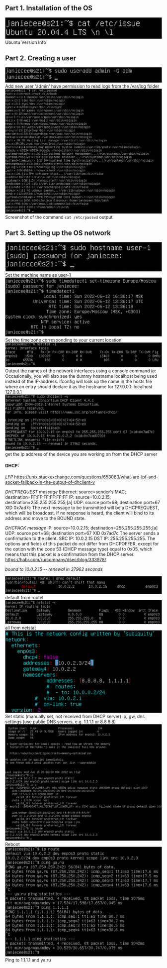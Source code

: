 ## Part 1. Installation of the OS
![p1verUbuntu](../misc/images/p1verUbuntu.png)
Ubuntu Version Info

## Part 2. Creating a user
![p2addUser](../misc/images/p2addUser.png)
Add new user 'admin' have permission to read logs from the /var/log folder
![p2allUser](../misc/images/p2allUser.png)
Screenshot of the command `cat /etc/passwd` output

## Part 3. Setting up the OS network
![p3user1](../misc/images/p3user1.png)
Set the machine name as user-1
![p3timeZone](../misc/images/p3timeZone.png)
Set the time zone corresponding to your current location
![p3namesNet](../misc/images/p3namesNet.png)
Output the names of the network interfaces using a console command
*lo:* Occasionally, you will also see the dummy hostname localhost being used instead of the IP-address. ifconfig will look up the name in the hosts file where an entry should declare it as the hostname for 127.0.0.1:
           localhost     127.0.0.1
![p3ipDevice](../misc/images/p3ipDevice.png)
get the ip address of the device you are working on from the DHCP server
#### DHCP: 
*LFP*
https://unix.stackexchange.com/questions/653063/what-are-lpf-and-socket-fallback-in-the-output-of-dhclient-v

*DHCPREQUEST message*
Ethernet: source=sender's MAC; destination=FF:FF:FF:FF:FF:FF
IP: source=10.0.2.15; destination=255.255.255.255;[a]
UDP: source port=68; destination port=67
XID 0x7ad7c
The next message to be transmitted will be a DHCPREQUEST, which will be broadcast. If no response is heard, the client will bind to its address and move to the BOUND state.


*DHCPACK message*
IP: source=10.0.2.15; destination=255.255.255.255;[a]
UDP: source port=68; destination port=67
XID 0x7ad7c
The server sends a confirmation to the client. SRC IP: 10.0.2.15 DST IP: 255.255.255.255. The options and fields of this packet do not differ from DHCPOFFER, except for the option with the code 53 (DHCP message type) equal to 0x05, which means that this packet is a confirmation from the DHCP server.
https://habr.com/ru/company/dsec/blog/333978/

*bound to 10.0.2.15 -- renewal in 37962 seconds*

![p3gwIp](../misc/images/p3gwIp.png)
default from routel
![p3allIp](../misc/images/p3allIp.png)
all from netstat
![p3setIP](../misc/images/p3setIP.png)
Set static (manually set, not received from DHCP server) ip, gw, dns settings (use public DNS servers, e.g. 1.1.1.1 or 8.8.8.8)
![p3reboot](../misc/images/p3reboot.png)
Reboot
![p3ping](../misc/images/p3ping.png)
Ping to 1.1.1.1 and ya.ru